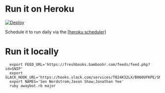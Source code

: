 # Run it on Heroku

[![Deploy](https://www.herokucdn.com/deploy/button.png)](https://heroku.com/deploy)

Schedule it to run daily via the [[heroku scheduler]](https://addons.heroku.com/scheduler)

# Run it locally

```
  export FEED_URL='https://freshbooks.bamboohr.com/feeds/feed.php?id=SNIP'
  export SLACK_HOOK_URL='https://hooks.slack.com/services/T024K32LX/B060UFKPE/SNIP'
  export NAMES='Sen Nordstrom;Jason Shaw;Jonathan Yee'
  ruby awaybot.rb major
```